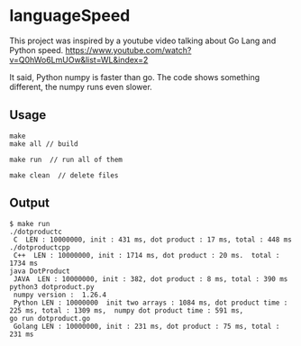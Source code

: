 # languageSpeed

This project was inspired by a youtube video talking about Go Lang and Python speed.
https://www.youtube.com/watch?v=Q0hWo6LmUOw&list=WL&index=2

It said, Python numpy is faster than go. 
The code shows something different, the numpy runs even slower.

## Usage
```
make
make all // build

make run  // run all of them

make clean  // delete files 
```


## Output
```
$ make run
./dotproductc
 C  LEN : 10000000, init : 431 ms, dot product : 17 ms, total : 448 ms
./dotproductcpp
 C++  LEN : 10000000, init : 1714 ms, dot product : 20 ms.  total : 1734 ms
java DotProduct
 JAVA  LEN : 10000000, init : 382, dot product : 8 ms, total : 390 ms
python3 dotproduct.py
 numpy version :  1.26.4
 Python LEN : 10000000  init two arrays : 1084 ms, dot product time : 225 ms, total : 1309 ms,  numpy dot product time : 591 ms,
go run dotproduct.go
 Golang LEN : 10000000, init : 231 ms, dot product : 75 ms, total : 231 ms
```
